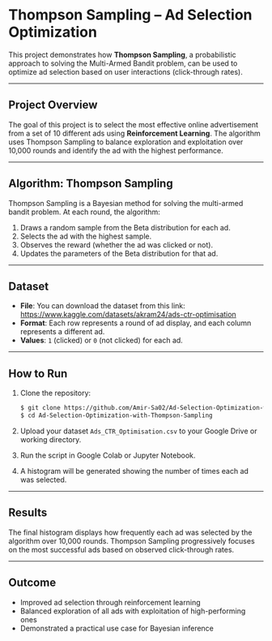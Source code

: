# Thompson Sampling – Ad Selection Optimization

This project demonstrates how **Thompson Sampling**, a probabilistic approach to solving the Multi-Armed Bandit problem, can be used to optimize ad selection based on user interactions (click-through rates).

---

## Project Overview

The goal of this project is to select the most effective online advertisement from a set of 10 different ads using **Reinforcement Learning**.
The algorithm uses Thompson Sampling to balance exploration and exploitation over 10,000 rounds and identify the ad with the highest performance.

---

## Algorithm: Thompson Sampling

Thompson Sampling is a Bayesian method for solving the multi-armed bandit problem. At each round, the algorithm:

1. Draws a random sample from the Beta distribution for each ad.
2. Selects the ad with the highest sample.
3. Observes the reward (whether the ad was clicked or not).
4. Updates the parameters of the Beta distribution for that ad.

---

## Dataset

* **File**: You can download the dataset from this link: https://www.kaggle.com/datasets/akram24/ads-ctr-optimisation
* **Format**: Each row represents a round of ad display, and each column represents a different ad.
* **Values**: `1` (clicked) or `0` (not clicked) for each ad.

---

## How to Run

1. Clone the repository:

   ```bash
   $ git clone https://github.com/Amir-Sa02/Ad-Selection-Optimization-with-Thompson-Sampling
   $ cd Ad-Selection-Optimization-with-Thompson-Sampling
   ```

2. Upload your dataset `Ads_CTR_Optimisation.csv` to your Google Drive or working directory.

3. Run the script in Google Colab or Jupyter Notebook.

4. A histogram will be generated showing the number of times each ad was selected.

---

## Results

The final histogram displays how frequently each ad was selected by the algorithm over 10,000 rounds.
Thompson Sampling progressively focuses on the most successful ads based on observed click-through rates.

---

## Outcome

* Improved ad selection through reinforcement learning
* Balanced exploration of all ads with exploitation of high-performing ones
* Demonstrated a practical use case for Bayesian inference

